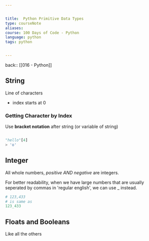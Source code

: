 ```yaml
---


title:  Python Primitive Data Types
type: courseNote
aliases:
course: 100 Days of Code - Python
language: python
tags: python


---
```

back:: [[016 - Python]]


## String

Line of characters
- index starts at 0

### Getting Character by Index

Use **bracket notation** after string (or variable of string)
```ad-example
```
```python
"hello"[4]
> 'o'
```

## Integer

All whole numbers, *positive AND negative* are integers.


For better readability, when we have large numbers that are usually seperated by commas in 'regular english', we can use _ instead.

```python
# 123,433
# is same as
123_433
```


## Floats and Booleans 
Like all the others